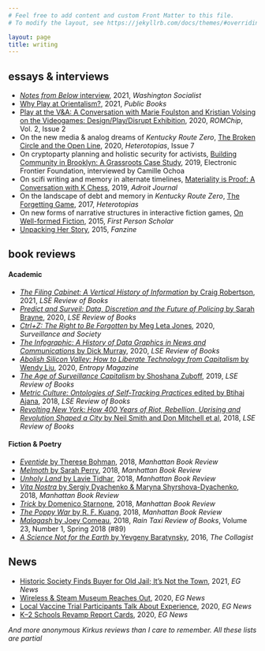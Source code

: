 ```yaml
---
# Feel free to add content and custom Front Matter to this file.
# To modify the layout, see https://jekyllrb.com/docs/themes/#overriding-theme-defaults

layout: page
title: writing
---
```


## essays & interviews
* [*Notes from Below* interview](https://washingtonsocialist.mdcdsa.org/ws-articles/21-09-notes-from-below), 2021, *Washington Socialist*
* [Why Play at Orientalism?](https://www.publicbooks.org/why-play-at-orientalism/), 2021, *Public Books*
* [Play at the V&A: A Conversation with Marie Foulston and Kristian Volsing on the Videogames: Design/Play/Disrupt Exhibition](https://romchip.org/index.php/romchip-journal/article/view/120), 2020, *ROMChip*, Vol. 2, Issue 2
* On the new media & analog dreams of *Kentucky Route Zero*, [The Broken Circle and the Open Line](http://www.heterotopiaszine.com/007-2/), 2020, *Heterotopias*, Issue 7
* On cryptoparty planning and holistic security for activists, [Building Community in Brooklyn: A Grassroots Case Study](https://www.eff.org/sh/deeplinks/2019/07/building-community-brooklyn-grassroots-case-study), 2019, Electronic Frontier Foundation, interviewed by Camille Ochoa
* On scifi writing and memory in alternate timelines, [Materiality is Proof: A Conversation with K Chess](https://theadroitjournal.org/2019/12/27/materiality-is-proof-a-conversation-with-k-chess/), 2019, *Adroit Journal*
* On the landscape of debt and memory in *Kentucky Route Zero*, [The Forgetting Game](https://www.heterotopiaszine.com/2017/11/29/forgetting-game-kentucky-route-zero/), 2017, *Heterotopias*
* On new forms of narrative structures in interactive fiction games, [On Well-formed Fiction](http://www.firstpersonscholar.com/on-well-formed-fiction/), 2015, *First Person Scholar*
* [Unpacking Her Story](http://thefanzine.com/her-story/), 2015, *Fanzine*

## book reviews
#### Academic
* [*The Filing Cabinet: A Vertical History of Information* by Craig Robertson](https://blogs.lse.ac.uk/lsereviewofbooks/2021/04/30/book-review-the-filing-cabinet-a-vertical-history-of-information-by-craig-robertson/), 2021, *LSE Review of Books*
* [*Predict and Surveil: Data, Discretion and the Future of Policing* by Sarah Brayne](https://blogs.lse.ac.uk/lsereviewofbooks/2020/11/05/book-review-predict-and-surveil-data-discretion-and-the-future-of-policing-by-sarah-brayne/), 2020, *LSE Review of Books*
* [*Ctrl+Z: The  Right to  Be  Forgotten* by Meg Leta Jones](https://ojs.library.queensu.ca/index.php/surveillance-and-society/article/view/13995), 2020, *Surveillance and Society*
* [*The Infographic: A History of Data Graphics in News and Communications* by Dick Murray](https://blogs.lse.ac.uk/lsereviewofbooks/2020/06/16/book-review-the-infographic-a-history-of-data-graphics-in-news-and-communications-by-murray-dick/), 2020, *LSE Review of Books*
* [*Abolish Silicon Valley: How to Liberate Technology from Capitalism* by Wendy Liu](https://entropymag.org/abolish-silicon-valley-wendy-liu/), 2020, *Entropy Magazine*
* [*The Age of Surveillance Capitalism* by Shoshana Zuboff](https://blogs.lse.ac.uk/lsereviewofbooks/2019/11/04/book-review-the-age-of-surveillance-capitalism-the-fight-for-the-future-at-the-new-frontier-of-power-by-shoshana-zuboff/#comments), 2019, *LSE Review of Books*
* [*Metric Culture: Ontologies of Self-Tracking Practices* edited by Btihaj Ajana](https://blogs.lse.ac.uk/lsereviewofbooks/2019/02/04/book-review-metric-culture-ontologies-of-self-tracking-practices-edited-by-btihaj-ajana/), 2018, *LSE Review of Books*
* [*Revolting New York: How 400 Years of Riot, Rebellion, Uprising and Revolution Shaped a City* by Neil Smith and Don Mitchell et al](https://blogs.lse.ac.uk/lsereviewofbooks/2018/09/20/book-review-revolting-new-york-how-400-years-of-riot-rebellion-uprising-and-revolution-shaped-a-city-edited-by-neil-smith-et-al/), 2018, *LSE Review of Books*

#### Fiction & Poetry
* [*Eventide* by Therese Bohman](https://manhattanbookreview.com/product/eventide/), 2018, *Manhattan Book Review*
* [*Melmoth* by Sarah Perry](https://manhattanbookreview.com/product/melmoth-a-novel/), 2018, *Manhattan Book Review*
* [*Unholy Land* by Lavie Tidhar](https://manhattanbookreview.com/product/unholy-land/), 2018, *Manhattan Book Review*
* [*Vita Nostra* by Sergiy Dyachenko & Maryna Shyrshova-Dyachenko](https://manhattanbookreview.com/product/vita-nostra-a-novel/), 2018, *Manhattan Book Review*
* [*Trick* by Domenico Starnone](https://manhattanbookreview.com/product/trick/), 2018, *Manhattan Book Review*
* [*The Poppy War* by R. F. Kuang](https://manhattanbookreview.com/product/the-poppy-war-a-novel/), 2018, *Manhattan Book Review*
* [*Malagash* by Joey Comeau](https://www.raintaxi.com/volume-23-number-1-spring-2018-89/), 2018, *Rain Taxi Review of Books*, Volume 23, Number 1, Spring 2018 (#89)
* [*A Science Not for the Earth* by Yevgeny Baratynsky](http://thecollagist.com/the-collagist/2016/5/2/a-science-not-for-the-earth-by-yevgeny.html), 2016, *The Collagist*

## News
* [Historic Society Finds Buyer for Old Jail; It’s Not the Town](https://eastgreenwichnews.com/historic-society-find-buyer-for-old-jail-its-not-the-town/), 2021, *EG News*
* [Wireless & Steam Museum Reaches Out](https://eastgreenwichnews.com/wireless-steam-museum-reaches-out/), 2020, *EG News*
* [Local Vaccine Trial Participants Talk About Experience](https://eastgreenwichnews.com/local-vaccine-trial-participants-talk-about-experience/), 2020, *EG News*
* [K–2 Schools Revamp Report Cards](https://eastgreenwichnews.com/k-2-schools-revamp-report-cards/), 2020, *EG News*

*And more anonymous Kirkus reviews than I care to remember. All these lists are partial*
